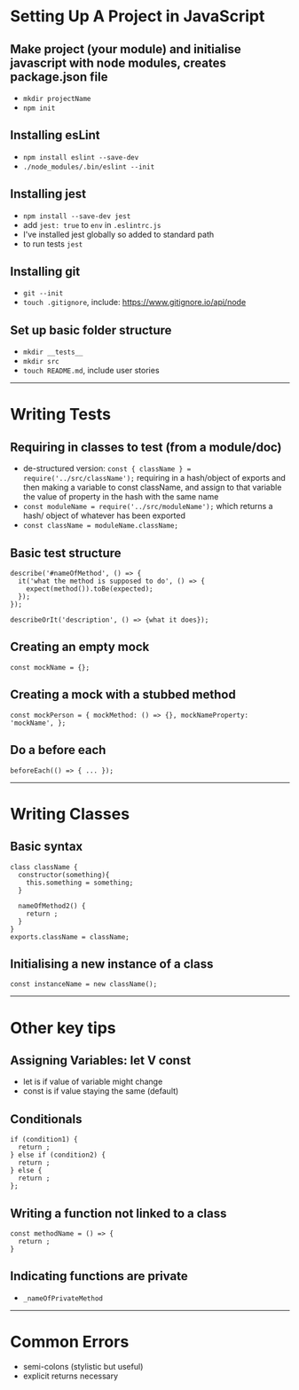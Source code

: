 # Setting Up A Project in JavaScript

## Make project (your module) and initialise javascript with node modules, creates package.json file
- `mkdir projectName`
- `npm init`

## Installing esLint
- `npm install eslint --save-dev`
- `./node_modules/.bin/eslint --init`                                                          

## Installing jest
- `npm install --save-dev jest`    
- add `jest: true` to `env` in `.eslintrc.js`
- I've installed jest globally so added to standard path
- to run tests `jest`

## Installing git                                                         
- `git --init`
- `touch .gitignore`, include: https://www.gitignore.io/api/node

## Set up basic folder structure
- `mkdir __tests__`
- `mkdir src`
- `touch README.md`, include user stories

***

# Writing Tests

## Requiring in classes to test (from a module/doc)
- de-structured version: `const { className } = require('../src/className');` requiring in a hash/object of exports and then making a variable to const className, and assign to that variable the value of property in the hash with the same name
- `const moduleName = require('../src/moduleName');` which returns a hash/ object of whatever has been exported
- `const className = moduleName.className;`

## Basic test structure
```
describe('#nameOfMethod', () => {
  it('what the method is supposed to do', () => {
    expect(method()).toBe(expected);
  });
});
```
`describeOrIt('description', () => {what it does});`

## Creating an empty mock
`const mockName = {};`

## Creating a mock with a stubbed method
`const mockPerson = {
  mockMethod: () => {},
  mockNameProperty: 'mockName',
};`

## Do a before each
`beforeEach(() => { ... });`

***


# Writing Classes

## Basic syntax
```
class className {
  constructor(something){
    this.something = something;
  }

  nameOfMethod2() {
    return ;
  }
}
exports.className = className;
```

## Initialising a new instance of a class
`const instanceName = new className();`

***


# Other key tips

## Assigning Variables: let V const
- let is if value of variable might change
- const is if value staying the same (default)

## Conditionals
```
if (condition1) {
  return ;
} else if (condition2) {
  return ;
} else {
  return ;
};
```

## Writing a function not linked to a class
```
const methodName = () => {
  return ;
}
```

## Indicating functions are private
- `_nameOfPrivateMethod`

***

# Common Errors
- semi-colons (stylistic but useful)
- explicit returns necessary
